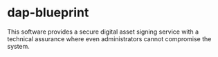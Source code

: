 # dap-blueprint
This software provides a secure digital asset signing service with a technical assurance where even administrators cannot compromise the system.
